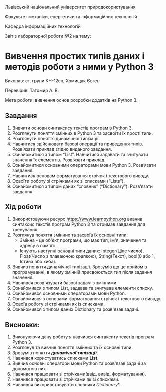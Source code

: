 Львівський національний університет природокористування

Факультет механіки, енергетики та інформаційних технологій

Кафедра інформаційних технологій

Звіт з лабораторної роботи №2 на тему:

# Вивчення простих типів даних і методів роботи з ними у Python 3

Виконав: ст. групи КН-12сп, Хомищак Євген

Перевірив: Татомир А. В.

Мета роботи: вивчення основ розробки додатків на Python 3.

## Завдання
1. Вивчити основи синтаксису текстів програм в Python 3.
2. Розглянути поняття змінних в Python 3 та засвоїти їх прості типи.
3. Розглянути поняття динамічної типізації.
4. Навчитися здійснювати базові операції та приведення типів. Розв’язати
приклад згідно виданого завдання.
5. Ознайомитися з типом “List”. Навчитися задавати та зчитувати значення
їх елементів. Розв’язати приклад.
6. Ознайомитися основними операторами мови Python 3. Розв’язати
завдання.
7. Навчитися основам форматування стрічок і текстового виводу.
8. Освоїти роботу зі стрічками як зі списками (“Lists”).
9. Ознайомитися з типом даних “словник” (“Dictionary”). Розв’язати
завдання.

## Хід роботи
1. Використовуючи ресурс https://www.learnpython.org вивчив синтаксис текстів програм Python 3 та отримав завдання для тренування.
2. Розглянув поняття змінних та засвоїв їх основні типи:
   * Змінна - це об'єкт програми, що має тип, ім'я, значення та адресу в пам'яті.
   * Існують наступні основні типи даних: Integer(Ціле число), Float(Число з плаваючою крапкою), String(Текст), bool(0 або 1, Істина або хиба).
3. Вивчив поняття динамічної типізації. Зрозумів що це прийом в програмуванні, в якому змінній присвоюється тип після задання значення. 
4. Навчився розв'язувати базові задачі з змінними.
5. Ознайомився з типом List, задавав та зчитував елементи списку.
6. Ознайомився основними операторами мови Python.
7. Ознайомився з основами форматування стрічок і текстового виводу.
8. Освоїв роботу зі стрічками як із списками.
9. Ознайомився з типом даних Dictionary та розв'язав задачі.

## Висновки:
1. Виконуюючи дану роботу я навчився синтакситу текстів програм Python 3. 
2. Розглянув та вивчив поняття змінних та їх основні типи. 
3. Зрозумів поняття ***динамічної типізації***. 
4. Навчився користуватись списками **List**. 
5. Вивчив основні оператори мови Python та розв'язав задачі за допомогою них. 
6. Навчився працювати зі стрічками(ввід, вивід, форматування).
7. Навчився працювати зі стрічками як зі списками. 
8. Навчився викоривстовувати словники *Dictionary**. 
